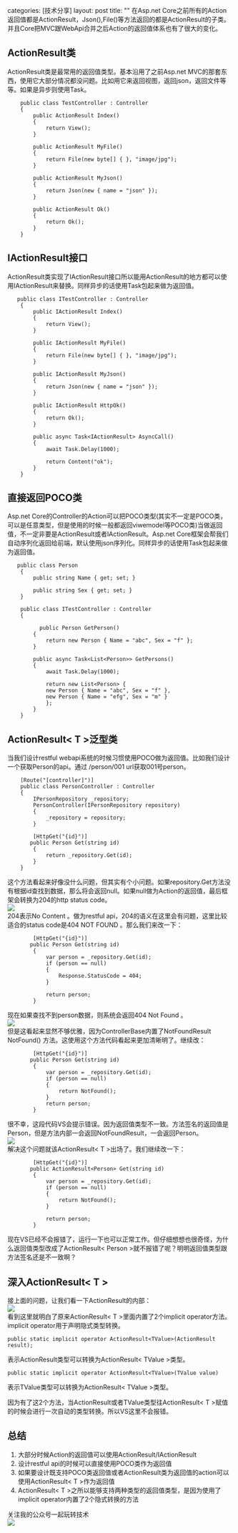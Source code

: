 categories: [技术分享]
layout: post
title:  ""
在Asp.net Core之前所有的Action返回值都是ActionResult，Json(),File()等方法返回的都是ActionResult的子类。并且Core把MVC跟WebApi合并之后Action的返回值体系也有了很大的变化。
## ActionResult类
ActionResult类是最常用的返回值类型。基本沿用了之前Asp.net MVC的那套东西，使用它大部分情况都没问题。比如用它来返回视图，返回json，返回文件等等。如果是异步则使用Task<ActionResult>。
```
    public class TestController : Controller
    {
        public ActionResult Index()
        {
            return View();
        }

        public ActionResult MyFile()
        {
            return File(new byte[] { }, "image/jpg");
        }

        public ActionResult MyJson()
        {
            return Json(new { name = "json" });
        }

        public ActionResult Ok()
        {
            return Ok();
        }
    }
```
## IActionResult接口
ActionResult类实现了IActionResult接口所以能用ActionResult的地方都可以使用IActionResult来替换。同样异步的话使用Task包起来做为返回值。
```
   public class ITestController : Controller
    {
        public IActionResult Index()
        {
            return View();
        }

        public IActionResult MyFile()
        {
            return File(new byte[] { }, "image/jpg");
        }

        public IActionResult MyJson()
        {
            return Json(new { name = "json" });
        }

        public IActionResult HttpOk()
        {
            return Ok();
        }

        public async Task<IActionResult> AsyncCall()
        {
            await Task.Delay(1000);

            return Content("ok");
        }
    }
```
## 直接返回POCO类
Asp.net Core的Controller的Action可以把POCO类型(其实不一定是POCO类，可以是任意类型，但是使用的时候一般都返回viwemodel等POCO类)当做返回值，不一定非要是ActionResult或者IActionResult。Asp.net Core框架会帮我们自动序列化返回给前端，默认使用json序列化。同样异步的话使用Task包起来做为返回值。
```
   public class Person
    {
        public string Name { get; set; }

        public string Sex { get; set; }
    }

    public class ITestController : Controller
    {

          public Person GetPerson()
        {
            return new Person { Name = "abc", Sex = "f" };
        }

        public async Task<List<Person>> GetPersons()
        {
            await Task.Delay(1000);

            return new List<Person> {
            new Person { Name = "abc", Sex = "f" },
            new Person { Name = "efg", Sex = "m" }
            };
        }
    }
```
## ActionResult< T >泛型类
当我们设计restful webapi系统的时候习惯使用POCO做为返回值。比如我们设计一个获取Person的api。通过 /person/001 url获取001号person。
```
    [Route("[controller]")]
    public class PersonController : Controller
    {
        IPersonRepository _repository;
        PersonController(IPersonRepository repository) 
        {
            _repository = repository;
        }

        [HttpGet("{id}")]
       public Person Get(string id)
        {
            return _repository.Get(id);
        }
    }
```
这个方法看起来好像没什么问题，但其实有个小问题。如果repository.Get方法没有根据id查找到数据，那么将会返回null。如果null做为Action的返回值，最后框架会转换为204的http status code。    
![](https://s1.ax1x.com/2020/04/19/JKOUtf.md.png)       
204表示No Content 。做为restful api，204的语义在这里会有问题，这里比较适合的status code是404 NOT FOUND 。那么我们来改一下：
```
        [HttpGet("{id}")]
       public Person Get(string id)
        {
            var person = _repository.Get(id);
            if (person == null)
            {
                Response.StatusCode = 404;
            }

            return person;
        }
```
现在如果查找不到person数据，则系统会返回404 Not Found 。    
![](https://s1.ax1x.com/2020/04/19/JKOUtf.md.png)    
但是这看起来显然不够优雅，因为ControllerBase内置了NotFoundResult NotFound() 方法。这使用这个方法代码看起来更加清晰明了。继续改：
```
        [HttpGet("{id}")]
       public Person Get(string id)
        {
            var person = _repository.Get(id);
            if (person == null)
            {
                return NotFound();
            }
            return person;
        }
```
很不幸，这段代码VS会提示错误。因为返回值类型不一致。方法签名的返回值是Person，但是方法内部一会返回NotFoundResult，一会返回Person。    
![](https://s1.ax1x.com/2020/04/19/JKOw9S.png)    
解决这个问题就该ActionResult< T >出场了。我们继续改一下：
```
        [HttpGet("{id}")]
       public ActionResult<Person> Get(string id)
        {
            var person = _repository.Get(id);
            if (person == null)
            {
                return NotFound();
            }

            return person;
        }
```
现在VS已经不会报错了，运行一下也可以正常工作。但仔细想想也很奇怪，为什么返回值类型改成了ActionResult< Person >就不报错了呢？明明返回值类型跟方法签名还是不一致啊？
## 深入ActionResult< T >
接上面的问题，让我们看一下ActionResult的内部：     
![](https://s1.ax1x.com/2020/04/19/JKO01g.md.png)     
看到这里就明白了原来ActionResult< T >里面内置了2个implicit operator方法。implicit operator用于声明隐式类型转换。
```
public static implicit operator ActionResult<TValue>(ActionResult result); 
```
表示ActionResult类型可以转换为ActionResult< TValue >类型。
```
public static implicit operator ActionResult<TValue>(TValue value)
```
表示TValue类型可以转换为ActionResult< TValue >类型。    
    
因为有了这2个方法，当ActionResult或者TValue类型往ActionResult< T >赋值的时候会进行一次自动的类型转换。所以VS这里不会报错。
## 总结
1. 大部分时候Action的返回值可以使用ActionResult/IActionResult
2. 设计restful api的时候可以直接使用POCO类作为返回值
3. 如果要设计既支持POCO类返回值或者ActionResult类为返回值的action可以使用ActionResult< T >作为返回值
4. ActionResult< T >之所以能够支持两种类型的返回值类型，是因为使用了implicit operator内置了2个隐式转换的方法

    
关注我的公众号一起玩转技术   
![](https://s1.ax1x.com/2020/06/29/NfQjds.jpg)
